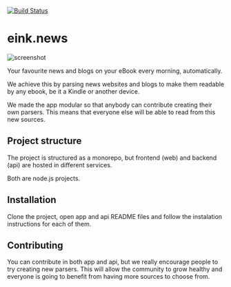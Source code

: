 [![Build Status](https://travis-ci.org/MrPolymath/eInkNews.svg?branch=master)](https://travis-ci.org/MrPolymath/eInkNews)

# eink.news

![screenshot](http://i.imgur.com/aG9MBZd.png)

Your favourite news and blogs on your eBook every morning, automatically.

We achieve this by parsing news websites and blogs to make them readable by any ebook, be it a Kindle or another device.

We made the app modular so that anybody can contribute creating their own parsers. 
This means that everyone else will be able to read from this new sources.

## Project structure

The project is structured as a monorepo, but frontend (web) and backend (api) are hosted in different services.

Both are node.js projects.

## Installation

Clone the project, open app and api README files and follow the instalation instructions for each of them.

## Contributing

You can contribute in both app and api, but we really encourage people to try creating new parsers. 
This will allow the community to grow healthy and everyone is going to benefit from having more sources to choose from.



